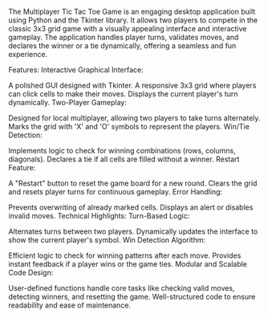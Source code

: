 The Multiplayer Tic Tac Toe Game is an engaging desktop application built using Python and the Tkinter library. It allows two players to compete in the classic 3x3 grid game with a visually appealing interface and interactive gameplay. 
The application handles player turns, validates moves, and declares the winner or a tie dynamically, offering a seamless and fun experience.

Features:
Interactive Graphical Interface:

A polished GUI designed with Tkinter.
A responsive 3x3 grid where players can click cells to make their moves.
Displays the current player's turn dynamically.
Two-Player Gameplay:

Designed for local multiplayer, allowing two players to take turns alternately.
Marks the grid with 'X' and 'O' symbols to represent the players.
Win/Tie Detection:

Implements logic to check for winning combinations (rows, columns, diagonals).
Declares a tie if all cells are filled without a winner.
Restart Feature:

A "Restart" button to reset the game board for a new round.
Clears the grid and resets player turns for continuous gameplay.
Error Handling:

Prevents overwriting of already marked cells.
Displays an alert or disables invalid moves.
Technical Highlights:
Turn-Based Logic:

Alternates turns between two players.
Dynamically updates the interface to show the current player's symbol.
Win Detection Algorithm:

Efficient logic to check for winning patterns after each move.
Provides instant feedback if a player wins or the game ties.
Modular and Scalable Code Design:

User-defined functions handle core tasks like checking valid moves, detecting winners, and resetting the game.
Well-structured code to ensure readability and ease of maintenance.
